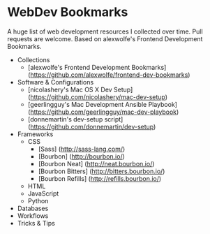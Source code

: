 # WebDev Bookmarks
A huge list of web development resources I collected over time. Pull requests are welcome. Based on alexwolfe's Frontend Development Bookmarks.

+ Collections
    + [alexwolfe's Frontend Development Bookmarks] (https://github.com/alexwolfe/frontend-dev-bookmarks)
+ Software & Configurations
    + [nicolashery's Mac OS X Dev Setup] (https://github.com/nicolashery/mac-dev-setup)
    + [geerlingguy's Mac Development Ansible Playbook] (https://github.com/geerlingguy/mac-dev-playbook)
    + [donnemartin's dev-setup script] (https://github.com/donnemartin/dev-setup)
+ Frameworks
    + CSS
        + [Sass] (http://sass-lang.com/)
        + [Bourbon] (http://bourbon.io/)
        + [Bourbon Neat] (http://neat.bourbon.io/)
        + [Bourbon Bitters] (http://bitters.bourbon.io/)
        + [Bourbon Refills] (http://refills.bourbon.io/)
    + HTML
    + JavaScript
    + Python
+ Databases
+ Workflows
+ Tricks & Tips
